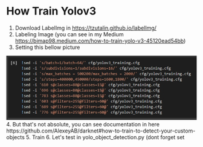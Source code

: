# How Train Yolov3

1. Download LabelImg in https://tzutalin.github.io/labelImg/
2. Labeling Image (you can see in my Medium https://bimap98.medium.com/how-to-train-yolo-v3-45120ead54bb)
3. Setting this bellow picture
<img src= "Screenshot_2.jpg">
4. But that's not absolute, you can see documentation in here https://github.com/AlexeyAB/darknet#how-to-train-to-detect-your-custom-objects
5. Train
6. Let's test in yolo_object_detection.py (dont forget set 

